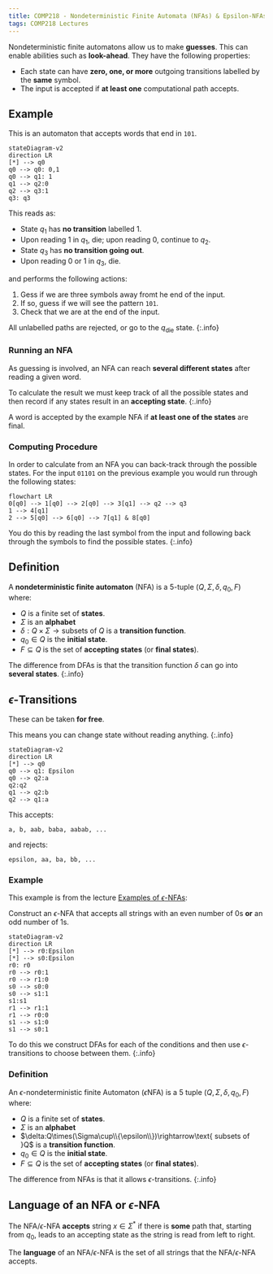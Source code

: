 ```yaml
---
title: COMP218 - Nondeterministic Finite Automata (NFAs) & Epsilon-NFAs
tags: COMP218 Lectures
---
```

Nondeterministic finite automatons allow us to make **guesses**. This can enable abilities such as **look-ahead**. They have the following properties:

* Each state can have **zero, one, or more** outgoing transitions labelled by the **same** symbol.
* The input is accepted if **at least one** computational path accepts.

## Example
This is an automaton that accepts words that end in `101`.

```mermaid
stateDiagram-v2
direction LR
[*] --> q0
q0 --> q0: 0,1
q0 --> q1: 1
q1 --> q2:0
q2 --> q3:1
q3: q3
```

This reads as:

* State $q_1$ has **no transition** labelled 1.
* Upon reading 1 in $q_1$, die; upon reading 0, continue to $q_2$.
* State $q_3$ has **no transition going out**.
* Upon reading 0 or 1 in $q_3$, die.

and performs the following actions:

1. Gess if we are three symbols away fromt he end of the input.
1. If so, guess if we will see the pattern `101`.
1. Check that we are at the end of the input.


All unlabelled paths are rejected, or go to the $q_\text{die}$ state.
{:.info}

### Running an NFA
As guessing is involved, an NFA can reach **several different states** after reading a given word.

To calculate the result we must keep track of all the possible states and then record if any states result in an **accepting state**.
{:.info}

A word is accepted by the example NFA if **at least one of the states** are final.

### Computing Procedure
In order to calculate from an NFA you can back-track through the possible states. For the input `01101` on the previous example you would run through the following states:

```mermaid
flowchart LR
0[q0] --> 1[q0] --> 2[q0] --> 3[q1] --> q2 --> q3
1 --> 4[q1]
2 --> 5[q0] --> 6[q0] --> 7[q1] & 8[q0]
```

You do this by reading the last symbol from the input and following back through the symbols to find the possible states.
{:.info}

## Definition
A **nondeterministic finite automaton** (NFA) is a 5-tuple ($Q,\Sigma, \delta,q_0,F$) where:

* $Q$ is a finite set of **states**.
* $\Sigma$ is an **alphabet**
* $\delta:Q\times\Sigma\rightarrow \text{subsets of }Q$ is a **transition function**.
* $q_0\in Q$ is the **initial state**.
* $F\subseteq Q$ is the set of **accepting states** (or **final states**).

The difference from DFAs is that the transition function $\delta$ can go into **several states**.
{:.info}

## $\epsilon$-Transitions
These can be taken **for free**.

This means you can change state without reading anything.
{:.info}

```mermaid
stateDiagram-v2
direction LR
[*] --> q0
q0 --> q1: Epsilon
q0 --> q2:a
q2:q2
q1 --> q2:b
q2 --> q1:a
```

This accepts:

```
a, b, aab, baba, aabab, ...
```

and rejects:

```
epsilon, aa, ba, bb, ...
```

### Example
This example is from the lecture [Examples of $\epsilon$-NFAs](https://liverpool.instructure.com/courses/47455/modules/items/1252641):

Construct an $\epsilon$-NFA that accepts all strings with an even number of 0s **or** an odd number of 1s.

```mermaid
stateDiagram-v2
direction LR
[*] --> r0:Epsilon
[*] --> s0:Epsilon
r0: r0
r0 --> r0:1
r0 --> r1:0
s0 --> s0:0
s0 --> s1:1
s1:s1
r1 --> r1:1
r1 --> r0:0
s1 --> s1:0
s1 --> s0:1
```

To do this we construct DFAs for each of the conditions and then use $\epsilon$-transitions to choose between them.
{:.info}

### Definition
An $\epsilon$-nondeterministic finite Automaton ($\epsilon$NFA) is a 5 tuple ($Q,\Sigma, \delta,q_0,F$) where:

* $Q$ is a finite set of **states**.
* $\Sigma$ is an **alphabet**
* $\delta:Q\times(\Sigma\cup\\{\epsilon\\})\rightarrow\text{ subsets of }Q$ is a **transition function**.
* $q_0\in Q$ is the **initial state**.
* $F\subseteq Q$ is the set of **accepting states** (or **final states**).

The difference from NFAs is that it allows $\epsilon$-transitions.
{:.info}

## Language of an NFA or $\epsilon$-NFA
The NFA/$\epsilon$-NFA **accepts** string $x\in\Sigma^*$ if there is **some** path that, starting from $q_0$, leads to an accepting state as the string is read from left to right.

The **language** of an NFA/$\epsilon$-NFA is the set of all strings that the NFA/$\epsilon$-NFA accepts.